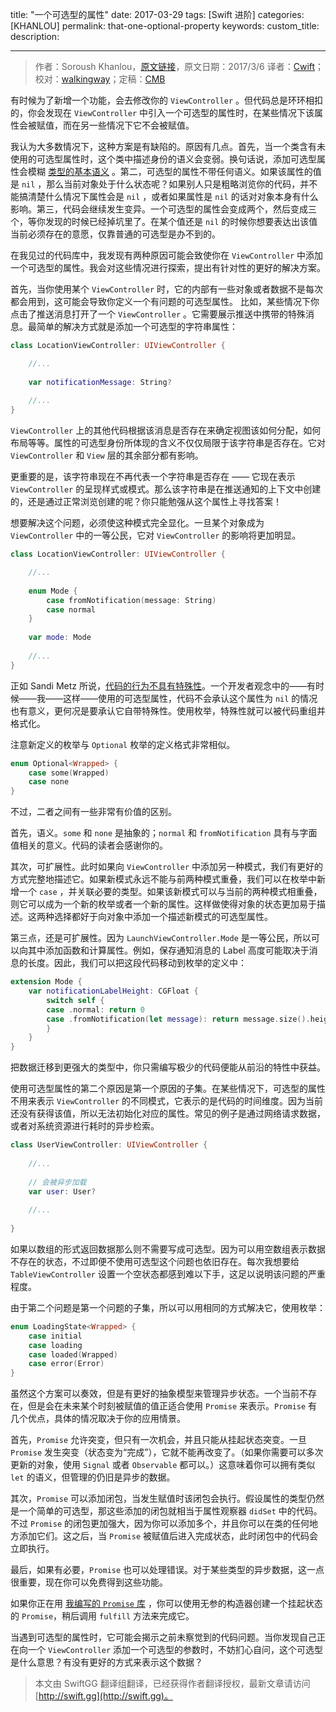 title: "一个可选型的属性"
date: 2017-03-29
tags: [Swift 进阶]
categories: [KHANLOU]
permalink: that-one-optional-property
keywords: 
custom_title: 
description: 

---
> 作者：Soroush Khanlou，[原文链接](http://khanlou.com/2017/03/that-one-optional-property/)，原文日期：2017/3/6
> 译者：[Cwift](http://weibo.com/277195544)；校对：[walkingway](http://chengway.in/)；定稿：[CMB](https://github.com/chenmingbiao)
  







<!--此处开始正文-->

有时候为了新增一个功能，会去修改你的 `ViewController` 。但代码总是环环相扣的，你会发现在 `ViewController` 中引入一个可选型的属性时，在某些情况下该属性会被赋值，而在另一些情况下它不会被赋值。

我认为大多数情况下，这种方案是有缺陷的。原因有几点。首先，当一个类含有未使用的可选型属性时，这个类中描述身份的语义会变弱。换句话说，添加可选型属性会模糊 [类型的基本语义](http://khanlou.com/2017/01/the-underlying-structure/) 。第二，可选型的属性不带任何语义。如果该属性的值是 `nil` ，那么当前对象处于什么状态呢？如果别人只是粗略浏览你的代码，并不能搞清楚什么情况下属性会是 `nil` ，或者如果属性是 `nil` 的话对对象本身有什么影响。第三，代码会继续发生变异。一个可选型的属性会变成两个，然后变成三个，等你发现的时候已经掉坑里了。在某个值还是 `nil` 的时候你想要表达出该值当前必须存在的意愿，仅靠普通的可选型是办不到的。

在我见过的代码库中，我发现有两种原因可能会致使你在 `ViewController` 中添加一个可选型的属性。我会对这些情况进行探索，提出有针对性的更好的解决方案。

<!--more-->

首先，当你使用某个 `ViewController` 时，它的内部有一些对象或者数据不是每次都会用到，这可能会导致你定义一个有问题的可选型属性。
比如，某些情况下你点击了推送消息打开了一个 `ViewController` 。它需要展示推送中携带的特殊消息。最简单的解决方式就是添加一个可选型的字符串属性：

```swift
class LocationViewController: UIViewController {

	//...
	
	var notificationMessage: String?
	
	//...
}
```

`ViewController` 上的其他代码根据该消息是否存在来确定视图该如何分配，如何布局等等。属性的可选型身份所体现的含义不仅仅局限于该字符串是否存在。它对 `ViewController` 和 `View` 层的其余部分都有影响。

更重要的是，该字符串现在不再代表一个字符串是否存在 —— 它现在表示 `ViewController` 的呈现样式或模式。那么该字符串是在推送通知的上下文中创建的，还是通过正常浏览创建的呢？你只能勉强从这个属性上寻找答案！

想要解决这个问题，必须使这种模式完全显化。一旦某个对象成为 `ViewController` 中的一等公民，它对 `ViewController` 的影响将更加明显。

```swift
class LocationViewController: UIViewController {

	//...
	
	enum Mode {
		case fromNotification(message: String)
		case normal
	}
	
	var mode: Mode
	
	//...
}
```

正如 Sandi Metz 所说，[代码的行为不具有特殊性](https://www.youtube.com/watch?v=OMPfEXIlTVE)。一个开发者观念中的——有时候——我——这样——使用的可选型属性，代码不会承认这个属性为 `nil` 的情况也有意义，更何况是要承认它自带特殊性。使用枚举，特殊性就可以被代码重组并格式化。

注意新定义的枚举与 `Optional` 枚举的定义格式非常相似。

```swift
enum Optional<Wrapped> {
	case some(Wrapped)
	case none
}
```

不过，二者之间有一些非常有价值的区别。

首先，语义。`some` 和 `none` 是抽象的；`normal` 和 `fromNotification` 具有与字面值相关的意义。代码的读者会感谢你的。

其次，可扩展性。此时如果向 `ViewController` 中添加另一种模式，我们有更好的方式完整地描述它。如果新模式永远不能与前两种模式重叠，我们可以在枚举中新增一个 `case` ，并关联必要的类型。如果该新模式可以与当前的两种模式相重叠，则它可以成为一个新的枚举或者一个新的属性。这样做使得对象的状态更加易于描述。这两种选择都好于向对象中添加一个描述新模式的可选型属性。

第三点，还是可扩展性。因为 `LaunchViewController.Mode` 是一等公民，所以可以向其中添加函数和计算属性。例如，保存通知消息的 Label 高度可能取决于消息的长度。因此，我们可以把这段代码移动到枚举的定义中：

```swift
extension Mode {
	var notificationLabelHeight: CGFloat {
		switch self {
		case .normal: return 0
		case .fromNotification(let message): return message.size().height
		}
	}
}
```

把数据迁移到更强大的类型中，你只需编写极少的代码便能从前沿的特性中获益。

使用可选型属性的第二个原因是第一个原因的子集。在某些情况下，可选型的属性不用来表示 `ViewController` 的不同模式，它表示的是代码的时间维度。因为当前还没有获得该值，所以无法初始化对应的属性。常见的例子是通过网络请求数据，或者对系统资源进行耗时的异步检索。

```swift
class UserViewController: UIViewController {
	
	//...
	
	// 会被异步加载
	var user: User?
	
	//...
	
}
```

如果以数组的形式返回数据那么则不需要写成可选型。因为可以用空数组表示数据不存在的状态，不过即便不使用可选型这个问题也依旧存在。每次我想要给 `TableViewController` 设置一个空状态都感到难以下手，这足以说明该问题的严重程度。

由于第二个问题是第一个问题的子集，所以可以用相同的方式解决它，使用枚举：

```swift
enum LoadingState<Wrapped> {
	case initial
	case loading
	case loaded(Wrapped)
	case error(Error)
}
```

虽然这个方案可以奏效，但是有更好的抽象模型来管理异步状态。一个当前不存在，但是会在未来某个时刻被赋值的值正适合使用 `Promise` 来表示。`Promise` 有几个优点，具体的情况取决于你的应用情景。

首先，`Promise` 允许突变，但只有一次机会，并且只能从挂起状态突变。一旦 `Promise` 发生突变（状态变为“完成”），它就不能再改变了。（如果你需要可以多次更新的对象，使用 `Signal` 或者 `Observable` 都可以。）这意味着你可以拥有类似 `let` 的语义，但管理的仍旧是异步的数据。

其次，`Promise` 可以添加闭包，当发生赋值时该闭包会执行。假设属性的类型仍然是一个简单的可选型，那这些添加的闭包就相当于属性观察器 `didSet` 中的代码。不过 `Promise` 的闭包更加强大，因为你可以添加多个，并且你可以在类的任何地方添加它们。这之后，当 `Promise` 被赋值后进入完成状态，此时闭包中的代码会立即执行。

最后，如果有必要，`Promise` 也可以处理错误。对于某些类型的异步数据，这一点很重要，现在你可以免费得到这些功能。

如果你正在用 [我编写的 `Promise` 库](https://github.com/khanlou/Promise) ，你可以使用无参的构造器创建一个挂起状态的 `Promise`，稍后调用 `fulfill` 方法来完成它。

当遇到可选型的属性时，它可能会揭示之前未察觉到的代码问题。当你发现自己正在向一个 `ViewController` 添加一个可选型的参数时，不妨扪心自问，这个可选型是什么意思？有没有更好的方式来表示这个数据？

> 本文由 SwiftGG 翻译组翻译，已经获得作者翻译授权，最新文章请访问 [http://swift.gg](http://swift.gg)。
